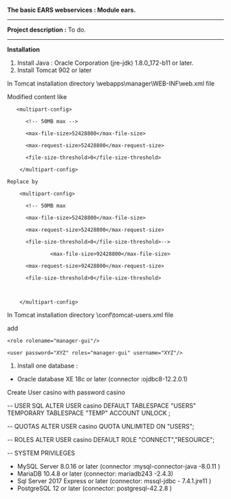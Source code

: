 **The basic EARS webservices : Module ears.**

------

**Project description :** To do.

------

**Installation**

1. Install Java : Oracle Corporation (jre-jdk) 1.8.0_172-b11 or later.
2. Install Tomcat 902 or later

In Tomcat installation directory \webapps\manager\WEB-INF\web.xml   file

Modified content  like 

```
   <multipart-config>

​      <!-- 50MB max -->

​      <max-file-size>52428800</max-file-size>

​      <max-request-size>52428800</max-request-size>

​      <file-size-threshold>0</file-size-threshold>

​    </multipart-config>
```

 

```
Replace by

​    <multipart-config>

​      <!-- 50MB max 

​      <max-file-size>52428800</max-file-size>

​      <max-request-size>52428800</max-request-size>

​      <file-size-threshold>0</file-size-threshold>-->

​              <max-file-size>92428800</max-file-size>

​      <max-request-size>92428800</max-request-size>

​      <file-size-threshold>0</file-size-threshold>

​              

​    </multipart-config>
```









In Tomcat installation directory \conf\tomcat-users.xml file

add 

```
<role rolename="manager-gui"/>

<user password="XYZ" roles="manager-gui" username="XYZ"/>
```









1. Install one database : 

- Oracle database XE  18c or later (connector :ojdbc8-12.2.0.1)

Create User casino with password casino

-- USER SQL
ALTER USER casino
DEFAULT TABLESPACE "USERS"
TEMPORARY TABLESPACE "TEMP"
ACCOUNT UNLOCK ;

-- QUOTAS
ALTER USER casino QUOTA UNLIMITED ON "USERS";

-- ROLES
ALTER USER casino DEFAULT ROLE "CONNECT","RESOURCE";

-- SYSTEM PRIVILEGES

- MySQL Server 8.0.16 or later (connector :mysql-connector-java -8.0.11 )
- MariaDB 10.4.8 or later (connector: mariadb243 -2.4.3)
- Sql Server 2017 Express  or later (connector: mssql-jdbc - 7.4.1.jre11 )
- PostgreSQL 12 or later (connector: postgresql-42.2.8 )


